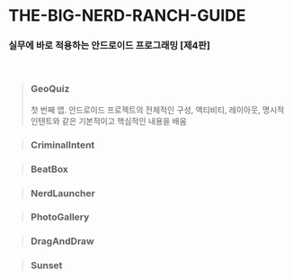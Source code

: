 # THE-BIG-NERD-RANCH-GUIDE

### 실무에 바로 적용하는 안드로이드 프로그래밍 [제4판]
<br>

> ### GeoQuiz
> 첫 번째 앱. 안드로이드 프로젝트의 전체적인 구성, 액티비티, 레이아웃, 명시적 인텐트와 같은 기본적이고 핵심적인 내용을 배움

> ### CriminalIntent

> ### BeatBox

> ### NerdLauncher

> ### PhotoGallery

> ### DragAndDraw

> ### Sunset
